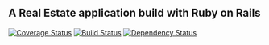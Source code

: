 ## A Real Estate application build with Ruby on Rails

[![Coverage Status](https://coveralls.io/repos/georgebellos/real_estate/badge.png)](https://coveralls.io/r/georgebellos/real_estate)
[![Build Status](https://travis-ci.org/georgebellos/real_estate.png)](https://travis-ci.org/georgebellos/real_estate) [![Dependency Status](https://gemnasium.com/georgebellos/real_estate.png)](https://gemnasium.com/georgebellos/real_estate)
